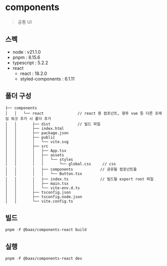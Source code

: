 # components
> 공통 UI

## 스펙
* node : v21.1.0
* pnpm : 8.15.6
* typescript : 5.2.2
* react 
  * react : 18.2.0
  * styled-components : 6.1.11

## 폴더 구성
```
├── components
│   │   └── react               // react 용 컴포넌트, 향후 vue 등 다른 프레임 워크 추가 시 폴더 추가
│   │       ├── dist            // 빌드 파일
│   │       ├── index.html
│   │       ├── package.json
│   │       ├── public
│   │       │   └── vite.svg
│   │       ├── src
│   │       │   ├── App.tsx
│   │       │   ├── assets
│   │       │   │   └── styles
│   │       │   │       └── global.css     // css
│   │       │   ├── components            // 공유될 컴포넌트들
│   │       │   │   └── Button.tsx
│   │       │   ├── index.ts              // 빌드될 export root 파일
│   │       │   ├── main.tsx
│   │       │   └── vite-env.d.ts
│   │       ├── tsconfig.json
│   │       ├── tsconfig.node.json
│   │       └── vite.config.ts
```

## 빌드
```
pnpm -F @baas/components-react build
```

## 실행
```
pnpm -F @baas/components-react dev
```
